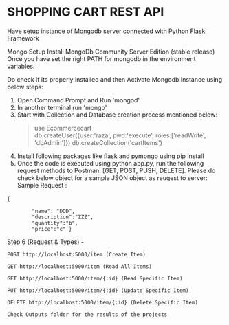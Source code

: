 # SHOPPING CART REST API

Have setup instance of Mongodb server connected with Python Flask Framework

Mongo Setup
Install MongoDb Community Server Edition (stable release)
Once you have set the right PATH for mongodb in the environment variables.

Do check if its properly installed and then Activate Mongodb Instance using below steps:
1. Open Command Prompt and Run 'mongod'
2. In another terminal run 'mongo'
3. Start with Collection and Database creation process mentioned below:
    > use Ecommercecart                                                                 
    > db.createUser({user:'raza', pwd:'execute', roles:['readWrite', 'dbAdmin']})
    > db.createCollection('cartItems')
4. Install following packages like flask and pymongo using pip install 
5. Once the code is executed using python app.py, run the following request methods to Postman: [GET, POST, PUSH, DELETE]. Please do check below object for a sample JSON object as reuqest to server:
Sample Request :
  
  {
            
            "name": "DDD",
            "description":"ZZZ",
            "quantity":"b",
            "price":"c" }


Step 6 (Request & Types) -

    POST http://localhost:5000/item (Create Item)
    
    GET http://localhost:5000/item (Read All Items)
    
    GET http://localhost:5000/item/{:id} (Read Specific Item)
    
    PUT http://localhost:5000/item/{:id} (Update Specific Item)
    
    DELETE http://localhost:5000/item/{:id} (Delete Specific Item)
    
    Check Outputs folder for the results of the projects
